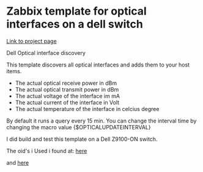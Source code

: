 # Zabbix template for optical interfaces on a dell switch
[Link to project page](https://github.com/Benjamin-Italiaander/zabbix_dell_optical_interfaces)

Dell Optical interface discovery

This template discovers all optical interfaces and adds them to your host items.

- The actual optical receive power in dBm
- The actual optical transmit power in dBm
- The actual voltage of the interface im mA
- The actual current of the interface in Volt
- The actual temperature of the interface in celcius degree

By default it runs a query every 15 min. You can change the interval time by changing the macro value {$OPTICALUPDATEINTERVAL}


I did build and test this template on a Dell Z9100-ON switch.

The oid's i Used i found at:
[here](http://www.circitor.fr/Mibs/Html/D/DELL-NETWORKING-IF-EXTENSION-MIB.php#DellNetIfTransceiverDataEntry)

and
[here](https://mibs.observium.org/mib/DELL-NETWORKING-IF-EXTENSION-MIB/#dellNetIfTransVoltage)



